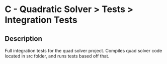 
# C - Quadratic Solver > Tests > Integration Tests

## Description
Full integration tests for the quad solver project. Compiles quad solver code located in src folder, and runs tests based off that.
